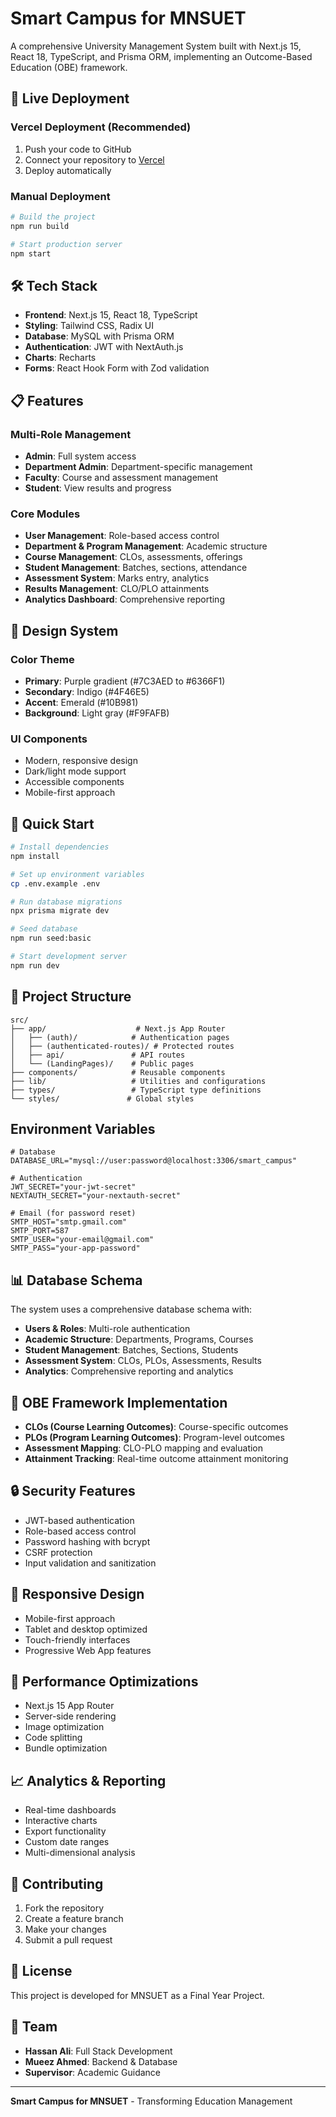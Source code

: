# Smart Campus for MNSUET

A comprehensive University Management System built with Next.js 15, React 18, TypeScript, and Prisma ORM, implementing an Outcome-Based Education (OBE) framework.

## 🚀 Live Deployment

### Vercel Deployment (Recommended)

1. Push your code to GitHub
2. Connect your repository to [Vercel](https://vercel.com)
3. Deploy automatically

### Manual Deployment

```bash
# Build the project
npm run build

# Start production server
npm start
```

## 🛠️ Tech Stack

- **Frontend**: Next.js 15, React 18, TypeScript
- **Styling**: Tailwind CSS, Radix UI
- **Database**: MySQL with Prisma ORM
- **Authentication**: JWT with NextAuth.js
- **Charts**: Recharts
- **Forms**: React Hook Form with Zod validation

## 📋 Features

### Multi-Role Management

- **Admin**: Full system access
- **Department Admin**: Department-specific management
- **Faculty**: Course and assessment management
- **Student**: View results and progress

### Core Modules

- **User Management**: Role-based access control
- **Department & Program Management**: Academic structure
- **Course Management**: CLOs, assessments, offerings
- **Student Management**: Batches, sections, attendance
- **Assessment System**: Marks entry, analytics
- **Results Management**: CLO/PLO attainments
- **Analytics Dashboard**: Comprehensive reporting

## 🎨 Design System

### Color Theme

- **Primary**: Purple gradient (#7C3AED to #6366F1)
- **Secondary**: Indigo (#4F46E5)
- **Accent**: Emerald (#10B981)
- **Background**: Light gray (#F9FAFB)

### UI Components

- Modern, responsive design
- Dark/light mode support
- Accessible components
- Mobile-first approach

## 🚀 Quick Start

```bash
# Install dependencies
npm install

# Set up environment variables
cp .env.example .env

# Run database migrations
npx prisma migrate dev

# Seed database
npm run seed:basic

# Start development server
npm run dev
```

## 📁 Project Structure

```
src/
├── app/                    # Next.js App Router
│   ├── (auth)/            # Authentication pages
│   ├── (authenticated-routes)/ # Protected routes
│   ├── api/               # API routes
│   └── (LandingPages)/    # Public pages
├── components/            # Reusable components
├── lib/                   # Utilities and configurations
├── types/                 # TypeScript type definitions
└── styles/               # Global styles
```

## Environment Variables

```env
# Database
DATABASE_URL="mysql://user:password@localhost:3306/smart_campus"

# Authentication
JWT_SECRET="your-jwt-secret"
NEXTAUTH_SECRET="your-nextauth-secret"

# Email (for password reset)
SMTP_HOST="smtp.gmail.com"
SMTP_PORT=587
SMTP_USER="your-email@gmail.com"
SMTP_PASS="your-app-password"
```

## 📊 Database Schema

The system uses a comprehensive database schema with:

- **Users & Roles**: Multi-role authentication
- **Academic Structure**: Departments, Programs, Courses
- **Student Management**: Batches, Sections, Students
- **Assessment System**: CLOs, PLOs, Assessments, Results
- **Analytics**: Comprehensive reporting and analytics

## 🎯 OBE Framework Implementation

- **CLOs (Course Learning Outcomes)**: Course-specific outcomes
- **PLOs (Program Learning Outcomes)**: Program-level outcomes
- **Assessment Mapping**: CLO-PLO mapping and evaluation
- **Attainment Tracking**: Real-time outcome attainment monitoring

## 🔒 Security Features

- JWT-based authentication
- Role-based access control
- Password hashing with bcrypt
- CSRF protection
- Input validation and sanitization

## 📱 Responsive Design

- Mobile-first approach
- Tablet and desktop optimized
- Touch-friendly interfaces
- Progressive Web App features

## 🚀 Performance Optimizations

- Next.js 15 App Router
- Server-side rendering
- Image optimization
- Code splitting
- Bundle optimization

## 📈 Analytics & Reporting

- Real-time dashboards
- Interactive charts
- Export functionality
- Custom date ranges
- Multi-dimensional analysis

## 🤝 Contributing

1. Fork the repository
2. Create a feature branch
3. Make your changes
4. Submit a pull request

## 📄 License

This project is developed for MNSUET as a Final Year Project.

## 👥 Team

- **Hassan Ali**: Full Stack Development
- **Mueez Ahmed**: Backend & Database
- **Supervisor**: Academic Guidance

---

**Smart Campus for MNSUET** - Transforming Education Management

